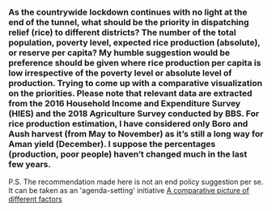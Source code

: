 ### As the countrywide lockdown continues with no light at the end of the tunnel, what should be the priority in dispatching relief (rice) to different districts? The number of the total population, poverty level, expected rice production (absolute), or reserve per capita? My humble suggestion would be preference should be given where rice production per capita is low irrespective of the poverty level or absolute level of production. Trying to come up with a comparative visualization on the priorities. Please note that relevant data are extracted from the 2016 Household Income and Expenditure Survey (HIES) and the 2018 Agriculture Survey conducted by BBS. For rice production estimation, I have considered only Boro and Aush harvest (from May to November) as it’s still a long way for Aman yield (December). I suppose the percentages (production, poor people) haven’t changed much in the last few years.
P.S. The recommendation made here is not an end policy suggestion per se. It can be taken as an 'agenda-setting' initiative
[A comparative picture of different factors](https://drive.google.com/file/d/1jww423vu3t1RtmwGYtCNLy4PQRAyAF89/view?usp=sharing)
